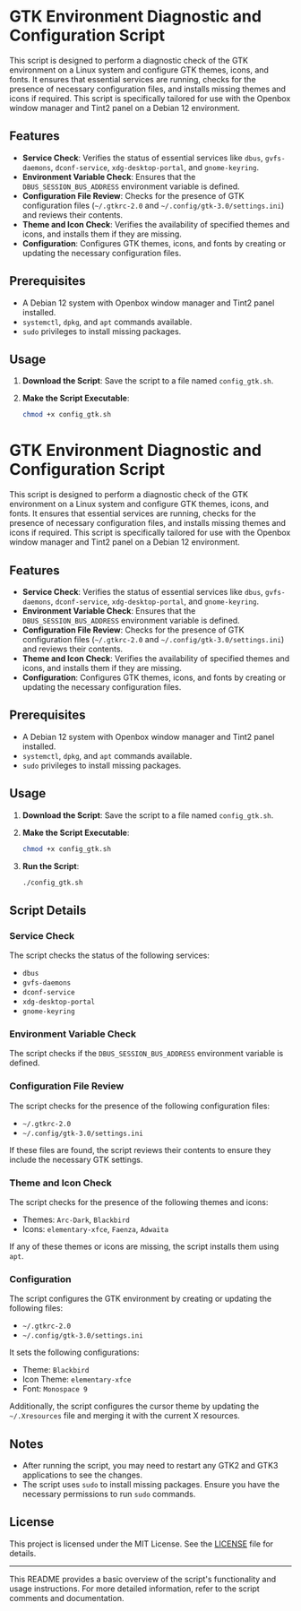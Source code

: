 # GTK Environment Diagnostic and Configuration Script

This script is designed to perform a diagnostic check of the GTK environment on a Linux system and configure GTK themes, icons, and fonts. It ensures that essential services are running, checks for the presence of necessary configuration files, and installs missing themes and icons if required. This script is specifically tailored for use with the Openbox window manager and Tint2 panel on a Debian 12 environment.

## Features

- **Service Check**: Verifies the status of essential services like `dbus`, `gvfs-daemons`, `dconf-service`, `xdg-desktop-portal`, and `gnome-keyring`.
- **Environment Variable Check**: Ensures that the `DBUS_SESSION_BUS_ADDRESS` environment variable is defined.
- **Configuration File Review**: Checks for the presence of GTK configuration files (`~/.gtkrc-2.0` and `~/.config/gtk-3.0/settings.ini`) and reviews their contents.
- **Theme and Icon Check**: Verifies the availability of specified themes and icons, and installs them if they are missing.
- **Configuration**: Configures GTK themes, icons, and fonts by creating or updating the necessary configuration files.

## Prerequisites

- A Debian 12 system with Openbox window manager and Tint2 panel installed.
- `systemctl`, `dpkg`, and `apt` commands available.
- `sudo` privileges to install missing packages.

## Usage

1. **Download the Script**: Save the script to a file named `config_gtk.sh`.

2. **Make the Script Executable**:
   ```bash
   chmod +x config_gtk.sh
# GTK Environment Diagnostic and Configuration Script

This script is designed to perform a diagnostic check of the GTK environment on a Linux system and configure GTK themes, icons, and fonts. It ensures that essential services are running, checks for the presence of necessary configuration files, and installs missing themes and icons if required. This script is specifically tailored for use with the Openbox window manager and Tint2 panel on a Debian 12 environment.

## Features

- **Service Check**: Verifies the status of essential services like `dbus`, `gvfs-daemons`, `dconf-service`, `xdg-desktop-portal`, and `gnome-keyring`.
- **Environment Variable Check**: Ensures that the `DBUS_SESSION_BUS_ADDRESS` environment variable is defined.
- **Configuration File Review**: Checks for the presence of GTK configuration files (`~/.gtkrc-2.0` and `~/.config/gtk-3.0/settings.ini`) and reviews their contents.
- **Theme and Icon Check**: Verifies the availability of specified themes and icons, and installs them if they are missing.
- **Configuration**: Configures GTK themes, icons, and fonts by creating or updating the necessary configuration files.

## Prerequisites

- A Debian 12 system with Openbox window manager and Tint2 panel installed.
- `systemctl`, `dpkg`, and `apt` commands available.
- `sudo` privileges to install missing packages.

## Usage

1. **Download the Script**: Save the script to a file named `config_gtk.sh`.

2. **Make the Script Executable**:
   ```bash
   chmod +x config_gtk.sh
   ```

3. **Run the Script**:
   ```bash
   ./config_gtk.sh
   ```

## Script Details

### Service Check

The script checks the status of the following services:
- `dbus`
- `gvfs-daemons`
- `dconf-service`
- `xdg-desktop-portal`
- `gnome-keyring`

### Environment Variable Check

The script checks if the `DBUS_SESSION_BUS_ADDRESS` environment variable is defined.

### Configuration File Review

The script checks for the presence of the following configuration files:
- `~/.gtkrc-2.0`
- `~/.config/gtk-3.0/settings.ini`

If these files are found, the script reviews their contents to ensure they include the necessary GTK settings.

### Theme and Icon Check

The script checks for the presence of the following themes and icons:
- Themes: `Arc-Dark`, `Blackbird`
- Icons: `elementary-xfce`, `Faenza`, `Adwaita`

If any of these themes or icons are missing, the script installs them using `apt`.

### Configuration

The script configures the GTK environment by creating or updating the following files:
- `~/.gtkrc-2.0`
- `~/.config/gtk-3.0/settings.ini`

It sets the following configurations:
- Theme: `Blackbird`
- Icon Theme: `elementary-xfce`
- Font: `Monospace 9`

Additionally, the script configures the cursor theme by updating the `~/.Xresources` file and merging it with the current X resources.

## Notes

- After running the script, you may need to restart any GTK2 and GTK3 applications to see the changes.
- The script uses `sudo` to install missing packages. Ensure you have the necessary permissions to run `sudo` commands.

## License

This project is licensed under the MIT License. See the [LICENSE](LICENSE) file for details.

---

This README provides a basic overview of the script's functionality and usage instructions. For more detailed information, refer to the script comments and documentation.